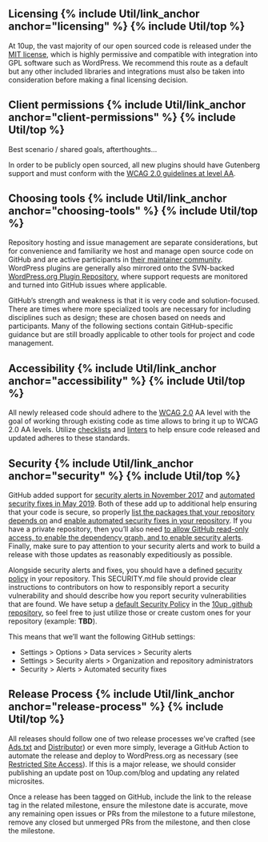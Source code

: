 <h2 id="licensing" class="anchor-heading">Licensing {% include Util/link_anchor anchor="licensing" %} {% include Util/top %}</h2>

At 10up, the vast majority of our open sourced code is released under the [MIT license](https://opensource.org/licenses/MIT), which is highly permissive and compatible with integration into GPL software such as WordPress. We recommend this route as a default but any other included libraries and integrations must also be taken into consideration before making a final licensing decision.  

<h2 id="client-permissions" class="anchor-heading">Client permissions {% include Util/link_anchor anchor="client-permissions" %} {% include Util/top %}</h2>

Best scenario / shared goals, afterthoughts…

In order to be publicly open sourced, all new plugins should have Gutenberg support and must conform with the [WCAG 2.0 guidelines at level AA](https://www.w3.org/TR/WCAG20/).

<h2 id="choosing-tools" class="anchor-heading">Choosing tools {% include Util/link_anchor anchor="choosing-tools" %} {% include Util/top %}</h2>

Repository hosting and issue management are separate considerations, but for convenience and familiarity we host and manage open source code on GitHub and are active participants in [their maintainer community](https://github.com/maintainers/welcome). WordPress plugins are generally also mirrored onto the SVN-backed [WordPress.org Plugin Repository](https://wordpress.org/plugins), where support requests are monitored and turned into GitHub issues where applicable.

GitHub’s strength and weakness is that it is very code and solution-focused. There are times where more specialized tools are necessary for including disciplines such as design; these are chosen based on needs and participants. Many of the following sections contain GitHub-specific guidance but are still broadly applicable to other tools for project and code management.

<h2 id="accessibility" class="anchor-heading">Accessibility {% include Util/link_anchor anchor="accessibility" %} {% include Util/top %}</h2>

All newly released code should adhere to the [WCAG 2.0](https://www.w3.org/TR/WCAG20/) AA level with the goal of working through existing code as time allows to bring it up to WCAG 2.0 AA levels.  Utilize [checklists](https://www.wuhcag.com/wcag-checklist/) and [linters](https://pa11y.org/) to help ensure code released and updated adheres to these standards.

<h2 id="security" class="anchor-heading">Security {% include Util/link_anchor anchor="security" %} {% include Util/top %}</h2>

GitHub added support for [security alerts in November 2017](https://github.blog/2017-11-16-introducing-security-alerts-on-github/) and [automated security fixes in May 2019](https://github.blog/2019-05-23-introducing-new-ways-to-keep-your-code-secure/#automated-security-fixes-with-dependabot).  Both of these add up to additional help ensuring that your code is secure, so properly [list the packages that your repository depends on](https://help.github.com/en/articles/listing-the-packages-that-a-repository-depends-on) and [enable automated security fixes in your repository](https://help.github.com/en/articles/configuring-automated-security-fixes#managing-automated-security-fixes-for-your-repository).  If you have a private repository, then you’ll also need [to allow GitHub read-only access, to enable the dependency graph, and to enable security alerts](https://help.github.com/en/articles/opting-into-or-out-of-data-use-for-your-private-repository#opting-into-data-use-for-your-private-repository).  Finally, make sure to pay attention to your security alerts and work to build a release with those updates as reasonably expeditiously as possible.

Alongside security alerts and fixes, you should have a defined [security policy](https://help.github.com/en/articles/adding-a-security-policy-to-your-repository) in your repository.  This SECURITY.md file should provide clear instructions to contributors on how to responsibly report a security vulnerability and should describe how you report security vulnerabilities that are found.  We have setup a [default Security Policy](https://github.com/10up/.github/blob/master/SECURITY.md) in the [10up .github repository](https://github.com/10up/.github), so feel free to just utilize those or create custom ones for your repository (example: **TBD**).

This means that we’ll want the following GitHub settings:
- Settings > Options > Data services > Security alerts
- Settings > Security alerts > Organization and repository administrators
- Security > Alerts > Automated security fixes

<h2 id="release-process" class="anchor-heading">Release Process {% include Util/link_anchor anchor="release-process" %} {% include Util/top %}</h2>

All releases should follow one of two release processes we’ve crafted (see [Ads.txt](https://github.com/10up/ads-txt/blob/develop/CONTRIBUTING.md#release-instructions) and [Distributor](https://github.com/10up/distributor/blob/develop/CONTRIBUTING.md#release-instructions)) or even more simply, leverage a GitHub Action to automate the release and deploy to WordPress.org as necessary (see [Restricted Site Access](https://github.com/10up/restricted-site-access/blob/develop/.github/main.workflow)).  If this is a major release, we should consider publishing an update post on 10up.com/blog and updating any related microsites.

Once a release has been tagged on GitHub, include the link to the release tag in the related milestone, ensure the milestone date is accurate, move any remaining open issues or PRs from the milestone to a future milestone, remove any closed but unmerged PRs from the milestone, and then close the milestone.
